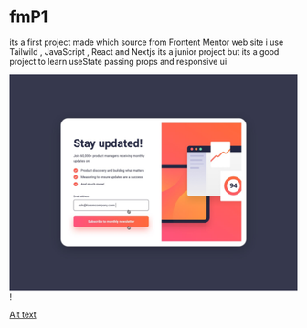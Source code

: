 # fmP1

its a first project made which source from Frontent Mentor web site i use Tailwild , JavaScript , React and Nextjs its a junior project but its a good project to learn useState passing props and responsive ui 

![Alt text](active-states.jpg)!

[Alt text](mobile-design.jpg)